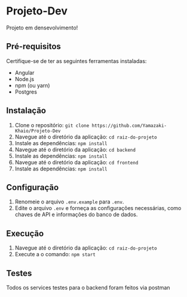 # Projeto-Dev

Projeto em densevolvimento!

## Pré-requisitos

Certifique-se de ter as seguintes ferramentas instaladas:

- Angular
- Node.js
- npm (ou yarn)
- Postgres

## Instalação

1. Clone o repositório: `git clone https://github.com/Yamazaki-Khaio/Projeto-Dev`
2. Navegue até o diretório da aplicação: `cd raiz-do-projeto`
3. Instale as dependências: `npm install`
4. Navegue até o diretório da aplicação: `cd backend`
5. Instale as dependências: `npm install`
6. Navegue até o diretório da aplicação: `cd frontend`
7. Instale as dependências: `npm install`

## Configuração

1. Renomeie o arquivo `.env.example` para `.env`.
2. Edite o arquivo `.env` e forneça as configurações necessárias, como chaves de API e informações do banco de dados.

## Execução

1. Navegue até o diretório da aplicação: `cd raiz-do-projeto`
2. Execute a o comando: `npm start`

## Testes

Todos os services testes para o backend foram feitos via postman
